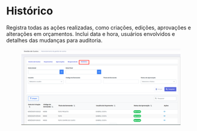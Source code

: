 # Histórico

Registra todas as ações realizadas, como criações, edições, aprovações e alterações em orçamentos. Inclui data e hora, usuários envolvidos e detalhes das mudanças para auditoria.

<figure><img src="../.gitbook/assets/image (161).png" alt=""><figcaption></figcaption></figure>
